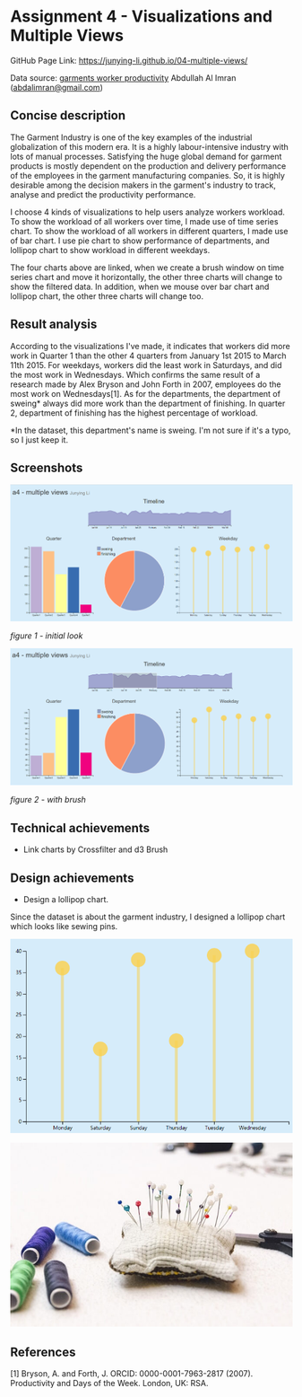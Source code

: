 # Assignment 4 - Visualizations and Multiple Views

GitHub Page Link: https://junying-li.github.io/04-multiple-views/

Data source: [garments worker productivity](https://archive.ics.uci.edu/ml/datasets/Productivity+Prediction+of+Garment+Employees) Abdullah Al Imran (abdalimran@gmail.com)

## Concise description 

The Garment Industry is one of the key examples of the industrial globalization of this modern 
era. It is a highly labour-intensive industry with lots of manual processes. Satisfying the huge
 global demand for garment products is mostly dependent on the production and delivery 
 performance of the employees in the garment manufacturing companies. So, it is highly desirable 
 among the decision makers in the garment's industry to track, analyse and predict the 
 productivity performance. 
 
 I choose 4 kinds of visualizations to help users analyze workers workload. To show the workload
  of all workers over time, I made use of time series chart. To show the workload of all workers in 
  different quarters, I made use of bar chart. I use pie chart to show performance of departments, 
  and lollipop chart to show workload in different weekdays.
  
The four charts above are linked, when we create a brush window on time series chart and move it
 horizontally, the other three charts will change to show the filtered data. In addition, when we
  mouse over bar chart and lollipop chart, the other three charts will change too.
  
## Result analysis

According to the visualizations I've made, it indicates that workers did more work in Quarter 1 than
the other 4 quarters from January 1st 2015 to March 11th 2015. For weekdays, workers did the least 
work in Saturdays, and did the most work in Wednesdays. Which confirms the same result of a research
made by Alex Bryson and John Forth in 2007, employees do the most work on Wednesdays[1].
 As for the departments, the department of sweing* always did more work than the department of 
 finishing. In quarter 2, department of finishing has the highest percentage of workload.
 
*In the dataset, this department's name is sweing. I'm not sure if it's a typo, so I just keep it.
  
## Screenshots

![scr1](img/scrshot1.PNG)

*figure 1 - initial look*

![scr2](img/scrshot2.PNG)

*figure 2 - with brush*

## Technical achievements

- Link charts by Crossfilter and d3 Brush 

## Design achievements

- Design a lollipop chart. 

Since the dataset is about the garment industry, I designed a lollipop chart which looks like sewing pins.

![lollipop](img/lollipop.PNG)

![sweing pin](img/Best-Sewing-Pins.jpg)

## References

[1] Bryson, A. and Forth, J. ORCID: 0000-0001-7963-2817 (2007). Productivity and Days of the Week. London, UK: RSA.
